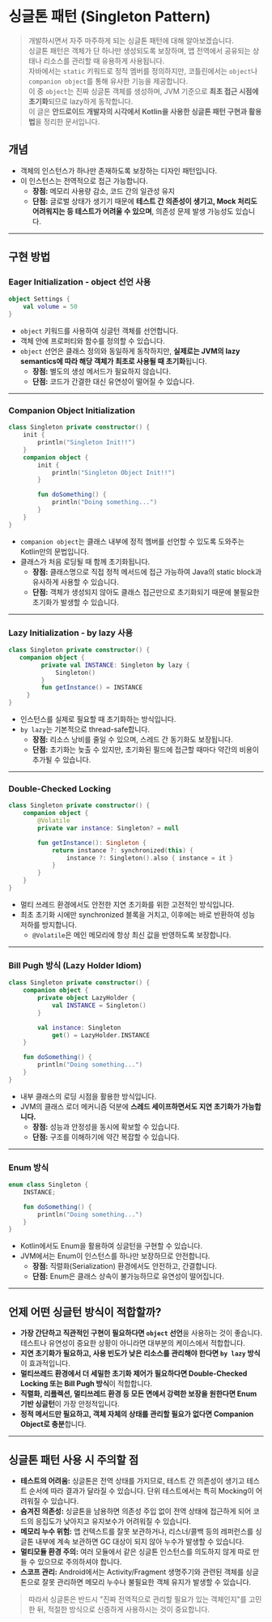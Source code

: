 # 싱글톤 패턴 (Singleton Pattern)
> 개발하시면서 자주 마주하게 되는 싱글톤 패턴에 대해 알아보겠습니다.  
> 싱글톤 패턴은 객체가 단 하나만 생성되도록 보장하며, 앱 전역에서 공유되는 상태나 리소스를 관리할 때 유용하게 사용됩니다.  
> 자바에서는 `static` 키워드로 정적 멤버를 정의하지만, 코틀린에서는 `object`나 `companion object`를 통해 유사한 기능을 제공합니다.  
> 이 중 `object`는 진짜 싱글톤 객체를 생성하며, JVM 기준으로 **최초 접근 시점에 초기화**되므로 lazy하게 동작합니다.  
> 이 글은 **안드로이드 개발자의 시각에서 Kotlin을 사용한 싱글톤 패턴 구현과 활용법**을 정리한 문서입니다.


## 개념

- 객체의 인스턴스가 하나만 존재하도록 보장하는 디자인 패턴입니다.
- 이 인스턴스는 전역적으로 접근 가능합니다.
    - **장점:** 메모리 사용량 감소, 코드 간의 일관성 유지
    - **단점:** 글로벌 상태가 생기기 때문에 **테스트 간 의존성이 생기고, Mock 처리도 어려워지는 등 테스트가 어려울 수 있으며**, 의존성 문제 발생 가능성도 있습니다.

---

## 구현 방법

### **Eager Initialization - object 선언 사용**

```kotlin
object Settings {
    val volume = 50
}
```

- `object` 키워드를 사용하여 싱글턴 객체를 선언합니다.
- 객체 안에 프로퍼티와 함수를 정의할 수 있습니다.
- `object` 선언은 클래스 정의와 동일하게 동작하지만, **실제로는 JVM의 lazy semantics에 따라 해당 객체가 최초로 사용될 때 초기화**됩니다.
    - **장점:** 별도의 생성 메서드가 필요하지 않습니다.
    - **단점:** 코드가 간결한 대신 유연성이 떨어질 수 있습니다.

---

### **Companion Object Initialization**

```kotlin
class Singleton private constructor() {
    init {
        println("Singleton Init!!")
    }
    companion object {
        init {
            println("Singleton Object Init!!")
        }

        fun doSomething() {
            println("Doing something...")
        }
    }
}
```

- `companion object`는 클래스 내부에 정적 멤버를 선언할 수 있도록 도와주는 Kotlin만의 문법입니다.
- 클래스가 처음 로딩될 때 함께 초기화됩니다.
    - **장점:** 클래스명으로 직접 정적 메서드에 접근 가능하여 Java의 static block과 유사하게 사용할 수 있습니다.
    - **단점:** 객체가 생성되지 않아도 클래스 접근만으로 초기화되기 때문에 불필요한 초기화가 발생할 수 있습니다.

---

### **Lazy Initialization - by lazy 사용**

```kotlin
class Singleton private constructor() {
   companion object {
         private val INSTANCE: Singleton by lazy {
             Singleton()
         }            
         fun getInstance() = INSTANCE
     }
}
```

- 인스턴스를 실제로 필요할 때 초기화하는 방식입니다.
- `by lazy`는 기본적으로 thread-safe합니다.
    - **장점:** 리소스 낭비를 줄일 수 있으며, 스레드 간 동기화도 보장됩니다.
    - **단점:** 초기화는 늦출 수 있지만, 초기화된 필드에 접근할 때마다 약간의 비용이 추가될 수 있습니다.

---

### **Double-Checked Locking**

```kotlin
class Singleton private constructor() {
    companion object {
        @Volatile
        private var instance: Singleton? = null

        fun getInstance(): Singleton {
            return instance ?: synchronized(this) {
                instance ?: Singleton().also { instance = it }
            }
        }
    }
}
```

- 멀티 쓰레드 환경에서도 안전한 지연 초기화를 위한 고전적인 방식입니다.
- 최초 초기화 시에만 synchronized 블록을 거치고, 이후에는 바로 반환하여 성능 저하를 방지합니다.
    - `@Volatile`은 메인 메모리에 항상 최신 값을 반영하도록 보장합니다.

---

### **Bill Pugh 방식 (Lazy Holder Idiom)**

```kotlin
class Singleton private constructor() {
    companion object {
        private object LazyHolder {
            val INSTANCE = Singleton()
        }

        val instance: Singleton
            get() = LazyHolder.INSTANCE
    }

    fun doSomething() {
        println("Doing something...")
    }
}
```

- 내부 클래스의 로딩 시점을 활용한 방식입니다.
- JVM의 클래스 로더 메커니즘 덕분에 **스레드 세이프하면서도 지연 초기화가 가능합니다.**
    - **장점:** 성능과 안정성을 동시에 확보할 수 있습니다.
    - **단점:** 구조를 이해하기에 약간 복잡할 수 있습니다.

---

### **Enum 방식**

```kotlin
enum class Singleton {
    INSTANCE;

    fun doSomething() {
        println("Doing something...")
    }
}
```

- Kotlin에서도 Enum을 활용하여 싱글턴을 구현할 수 있습니다.
- JVM에서는 Enum이 인스턴스를 하나만 보장하므로 안전합니다.
    - **장점:** 직렬화(Serialization) 환경에서도 안전하고, 간결합니다.
    - **단점:** Enum은 클래스 상속이 불가능하므로 유연성이 떨어집니다.

---

## 언제 어떤 싱글턴 방식이 적합할까?

- **가장 간단하고 직관적인 구현이 필요하다면 `object` 선언**을 사용하는 것이 좋습니다. 테스트나 유연성이 중요한 상황이 아니라면 대부분의 케이스에서 적합합니다.
- **지연 초기화가 필요하고, 사용 빈도가 낮은 리소스를 관리해야 한다면 `by lazy` 방식**이 효과적입니다.
- **멀티쓰레드 환경에서 더 세밀한 초기화 제어가 필요하다면 Double-Checked Locking 또는 Bill Pugh 방식**이 적합합니다.
- **직렬화, 리플렉션, 멀티쓰레드 환경 등 모든 면에서 강력한 보장을 원한다면 Enum 기반 싱글턴**이 가장 안정적입니다.
- **정적 메서드만 필요하고, 객체 자체의 상태를 관리할 필요가 없다면 Companion Object로 충분**합니다.

---

## 싱글톤 패턴 사용 시 주의할 점

- **테스트의 어려움:** 싱글톤은 전역 상태를 가지므로, 테스트 간 의존성이 생기고 테스트 순서에 따라 결과가 달라질 수 있습니다. 단위 테스트에서는 특히 Mocking이 어려워질 수 있습니다.
- **숨겨진 의존성:** 싱글톤을 남용하면 의존성 주입 없이 전역 상태에 접근하게 되어 코드의 응집도가 낮아지고 유지보수가 어려워질 수 있습니다.
- **메모리 누수 위험:** 앱 컨텍스트를 잘못 보관하거나, 리스너/콜백 등의 레퍼런스를 싱글톤 내부에 계속 보관하면 GC 대상이 되지 않아 누수가 발생할 수 있습니다.
- **멀티모듈 환경 주의:** 여러 모듈에서 같은 싱글톤 인스턴스를 의도하지 않게 따로 만들 수 있으므로 주의하셔야 합니다.
- **스코프 관리:** Android에서는 Activity/Fragment 생명주기와 관련된 객체를 싱글톤으로 잘못 관리하면 메모리 누수나 불필요한 객체 유지가 발생할 수 있습니다.

> 따라서 싱글톤은 반드시 "진짜 전역적으로 관리할 필요가 있는 객체인지"를 고민한 뒤, 적절한 방식으로 신중하게 사용하시는 것이 중요합니다.

